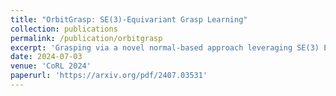 ```yaml
---
title: "OrbitGrasp: SE(3)-Equivariant Grasp Learning"
collection: publications
permalink: /publication/orbitgrasp
excerpt: 'Grasping via a novel normal-based approach leveraging SE(3) Equivariance and Spherical Harmonics.'
date: 2024-07-03
venue: 'CoRL 2024'
paperurl: 'https://arxiv.org/pdf/2407.03531'
---
```

